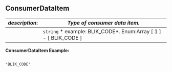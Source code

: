 
## ConsumerDataItem

| *description*:   | *Type of consumer data item.*|
|----|----|
|    |  ``` string ```  * example: BLIK_CODE*. Enum:Array [ 1 ] - [ BLIK_CODE ]|

**ConsumerDataItem Example:**

```{r} 

"BLIK_CODE"

```
